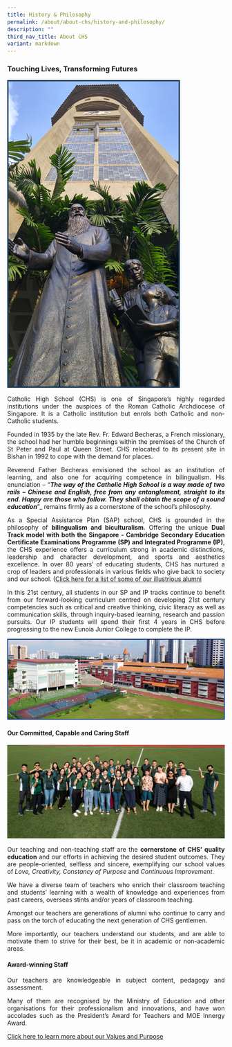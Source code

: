 ```yaml
---
title: History & Philosophy
permalink: /about/about-chs/history-and-philosophy/
description: ""
third_nav_title: About CHS
variant: markdown
---
```

### Touching&nbsp;Lives, Transforming&nbsp;Futures
<style>
p {text-align: justify;}
</style>
<img src="/images/about1.png">

Catholic High School (CHS) is one of Singapore’s highly regarded institutions under the auspices of the Roman Catholic Archdiocese of Singapore.&nbsp;It is a Catholic institution but&nbsp;enrols both Catholic and non-Catholic students.

Founded in 1935 by the late Rev. Fr. Edward Becheras, a French missionary, the school had her humble beginnings within the premises of the Church of St Peter and Paul at Queen Street. CHS&nbsp;relocated to its present site in Bishan in 1992 to cope with the demand for places.

Reverend Father Becheras envisioned the school as an institution of learning, and also one for acquiring competence in bilingualism. His enunciation – “<em><strong>The way of the Catholic High School is a way made of two rails – Chinese and English, free from any entanglement, straight to its end. Happy are those who follow. They shall obtain the scope of a sound education</strong></em>”_&nbsp;remains firmly as a cornerstone of the school’s philosophy.

As a Special Assistance Plan (SAP) school, CHS is grounded in the philosophy of&nbsp;**bilingualism and biculturalism**. Offering the unique&nbsp;**Dual Track model with both the Singapore - Cambridge Secondary Education Certificate Examinations Programme (SP) and Integrated Programme (IP)**, the CHS experience offers a curriculum strong in academic distinctions, leadership and character development, and sports and aesthetics excellence.&nbsp;In over 80 years’ of educating students,&nbsp;CHS has&nbsp;nurtured a crop of leaders and professionals in various fields who give back to society and our school. ([Click here for a list of some of our illustrious alumni](https://www.catholichigh.moe.edu.sg/about/about-chs/tradition-of-excellence/)

In this 21st century, all students in our SP and IP tracks continue to benefit from our forward-looking curriculum centred on developing 21st century competencies such as critical and creative thinking, civic literacy as well as communication skills, through inquiry-based learning, research and passion pursuits. Our IP students will spend their first 4 years in CHS before progressing to the new Eunoia Junior College to complete the IP.

<img src="/images/about2.png">

#### Our Committed, Capable and Caring Staff

![School Staff Photo](/images/MainPage/about3.jpg)

Our teaching and non-teaching staff are the&nbsp;**cornerstone of CHS’ quality education**&nbsp;and our efforts in achieving the desired student outcomes. They are people-oriented, selfless and sincere, exemplifying our school values of&nbsp;_Love, Creativity, Constancy of Purpose_&nbsp;and&nbsp;_Continuous Improvement_.

We have a diverse team of teachers who enrich their classroom teaching and students’ learning with a wealth of knowledge and experiences from past careers, overseas stints and/or years of classroom teaching.

Amongst our teachers are generations of alumni who continue to carry and pass on the torch of educating the next generation of CHS gentlemen.

More importantly, our teachers understand our students, and are able to motivate them to strive for their best, be it in academic or non-academic areas.

#### Award-winning Staff

Our teachers are knowledgeable in subject content, pedagogy and assessment.

Many of them are recognised by the Ministry of Education and other organisations for their professionalism and innovations, and have won accolades such as the President’s Award for Teachers and MOE Innergy Award.

[Click here to learn more about our Values and Purpose](https://www.catholichigh.moe.edu.sg/about/about-chs/values-and-purpose/)